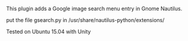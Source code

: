 This plugin adds a Google image search menu entry in Gnome Nautilus.

put the file gsearch.py in /usr/share/nautilus-python/extensions/

Tested on Ubuntu 15.04 with Unity
